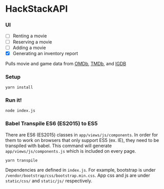 # HackStackAPI

### UI

- [ ] Renting a movie
- [ ] Reserving a movie
- [ ] Adding a movie
- [x] Generating an inventory report

Pulls movie and game data from [OMDb](https://www.omdbapi.com/), [TMDb](https://www.themoviedb.org/), and [IGDB](https://www.igdb.com/discover)

### Setup

```
yarn install
```

### Run it!

```
node index.js
```

### Babel Transpile ES6 (ES2015) to ES5

There are ES6 (ES2015) classes in `app/views/js/components`. In order for them to work on browsers that only support ES5 (ex. IE), they need to be transpiled with babel. This command will generate `app/views/js/components.js` which is included on every page.

```
yarn transpile
```

Dependencies are defined in `index.js`. For example, bootstrap is under `/vendor/bootstrap/css/bootstrap.min.css`. App css and js are under `static/css/` and `static/js/` respectively.
